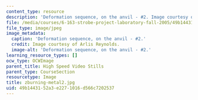 ```yaml
---
content_type: resource
description: 'Deformation sequence, on the anvil - #2. Image courtesy of Arlis Reynolds.'
file: /media/courses/6-163-strobe-project-laboratory-fall-2005/49b1443152a3e2271016d566c7202537_zburning-metal2.jpg
file_type: image/jpeg
image_metadata:
  caption: 'Deformation sequence, on the anvil - #2.'
  credit: Image courtesy of Arlis Reynolds.
  image-alt: 'Deformation sequence, on the anvil - #2.'
learning_resource_types: []
ocw_type: OCWImage
parent_title: High Speed Video Stills
parent_type: CourseSection
resourcetype: Image
title: zburning-metal2.jpg
uid: 49b14431-52a3-e227-1016-d566c7202537
---
```

